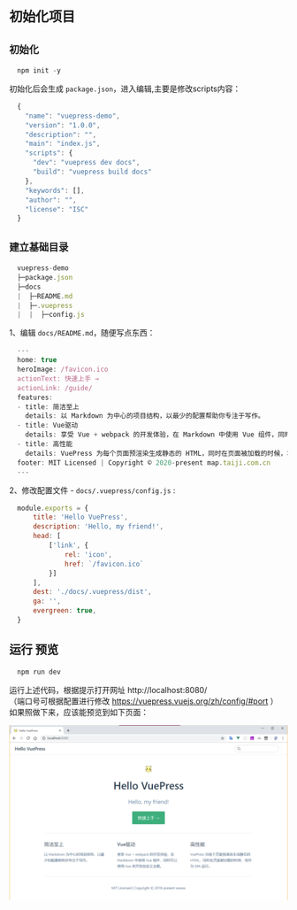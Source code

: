 # `初始化项目`

## `初始化`
  ```js
    npm init -y
  ```
  初始化后会生成 `package.json`，进入编辑,主要是修改scripts内容：
  ```js
    {
      "name": "vuepress-demo",
      "version": "1.0.0",
      "description": "",
      "main": "index.js",
      "scripts": {
        "dev": "vuepress dev docs",
        "build": "vuepress build docs"
      },
      "keywords": [],
      "author": "",
      "license": "ISC"
    }
  ```
## `建立基础目录`
  ```js
    vuepress-demo
    ├─package.json
    ├─docs
    |  ├─README.md
    |  ├─.vuepress
    |  |  ├─config.js
  ```
  1、编辑 `docs/README.md`，随便写点东西：

  ```js
    ---
    home: true
    heroImage: /favicon.ico
    actionText: 快速上手 →
    actionLink: /guide/
    features:
    - title: 简洁至上
      details: 以 Markdown 为中心的项目结构，以最少的配置帮助你专注于写作。
    - title: Vue驱动
      details: 享受 Vue + webpack 的开发体验，在 Markdown 中使用 Vue 组件，同时可以使用 Vue 来开发自定义主题。
    - title: 高性能
      details: VuePress 为每个页面预渲染生成静态的 HTML，同时在页面被加载的时候，将作为 SPA 运行。
    footer: MIT Licensed | Copyright © 2020-present map.taiji.com.cn
    ---
  ```

  2、修改配置文件 - `docs/.vuepress/config.js` :

  ```js
    module.exports = {
        title: 'Hello VuePress',
        description: 'Hello, my friend!',
        head: [
            ['link', {
                rel: 'icon',
                href: `/favicon.ico`
            }]
        ],
        dest: './docs/.vuepress/dist',
        ga: '',
        evergreen: true,
    }
  ```
## 运行 预览
  ```js
    npm run dev
  ```
  运行上述代码，根据提示打开网址 http://localhost:8080/  <br>
  （端口号可根据配置进行修改 https://vuepress.vuejs.org/zh/config/#port ） <br>
  如果照做下来，应该能预览到如下页面：

  ![image text](../images/scan.png)